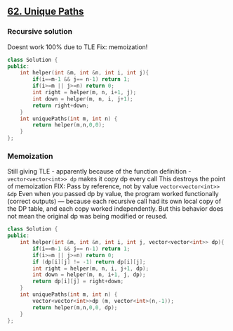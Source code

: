 ## [62. Unique Paths](https://leetcode.com/problems/unique-paths/)
### Recursive solution
Doesnt work 100% due to TLE
Fix: memoization!
```cpp
class Solution {
public:
    int helper(int &m, int &n, int i, int j){
        if(i==m-1 && j== n-1) return 1;
        if(i>=m || j>=n) return 0;
        int right = helper(m, n, i+1, j);
        int down = helper(m, n, i, j+1);
        return right+down;
    }
    int uniquePaths(int m, int n) {
        return helper(m,n,0,0);
    }
};
```

### Memoization
Still giving TLE - apparently because of the function definition - `vector<vector<int>> dp` makes it copy dp every call
This destroys the point of memoization
FIX: Pass by reference, not by value `vector<vector<int>> &dp`
Even when you passed dp by value, the program worked functionally (correct outputs) — because each recursive call had its own local copy of the DP table, and each copy worked independently. But this behavior does not mean the original dp was being modified or reused.

```cpp
class Solution {
public:
    int helper(int &m, int &n, int i, int j, vector<vector<int>> dp){
        if(i==m-1 && j== n-1) return 1;
        if(i>=m || j>=n) return 0;
        if (dp[i][j] != -1) return dp[i][j];
        int right = helper(m, n, i, j+1, dp);
        int down = helper(m, n, i+1, j, dp);
        return dp[i][j] = right+down;
    }
    int uniquePaths(int m, int n) {
        vector<vector<int>>dp (m, vector<int>(n,-1));
        return helper(m,n,0,0, dp);
    }
};
```
